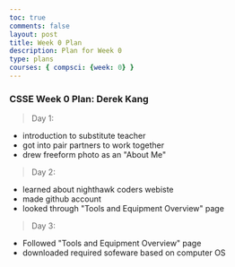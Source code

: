 ```yaml
---
toc: true
comments: false
layout: post
title: Week 0 Plan
description: Plan for Week 0
type: plans
courses: { compsci: {week: 0} }
---
```


### CSSE Week 0 Plan: Derek Kang
> Day 1:
- introduction to substitute teacher
- got into pair partners to work together
- drew freeform photo as an "About Me"

> Day 2:
- learned about nighthawk coders webiste
- made github account
- looked through "Tools and Equipment Overview" page

> Day 3:
- Followed "Tools and Equipment Overview" page
- downloaded required sofeware based on computer OS